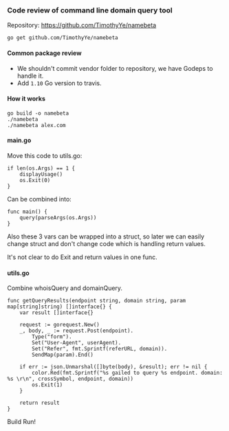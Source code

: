 ### Code review of command line domain query tool

Repository: https://github.com/TimothyYe/namebeta
```
go get github.com/TimothyYe/namebeta
```

#### Common package review

 - We shouldn't commit vendor folder to repository, we have Godeps to handle it.
 - Add `1.10` Go version to travis.

#### How it works

```
go build -o namebeta
./namebeta
./namebeta alex.com
```

#### main.go

Move this code to utils.go:

```
if len(os.Args) == 1 {
	displayUsage()
	os.Exit(0)
}
```

Can be combined into:

```
func main() {
	query(parseArgs(os.Args))
}
```

Also these 3 vars can be wrapped into a struct, so later we can easily change struct and don't change code which is handling return values.

It's not clear to do Exit and return values in one func.

#### utils.go

Combine whoisQuery and domainQuery.

```
func getQueryResults(endpoint string, domain string, param map[string]string) []interface{} {
	var result []interface{}

	request := gorequest.New()
	_, body, _ := request.Post(endpoint).
		Type("form").
		Set("User-Agent", userAgent).
		Set("Refer", fmt.Sprintf(referURL, domain)).
		SendMap(param).End()

	if err := json.Unmarshal([]byte(body), &result); err != nil {
		color.Red(fmt.Sprintf("%s gailed to query %s endpoint. domain: %s \r\n", crossSymbol, endpoint, domain))
		os.Exit(1)
	}

	return result
}
```

Build Run!

